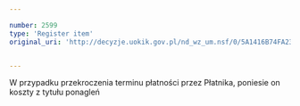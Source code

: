 ```yaml
---

number: 2599
type: 'Register item'
original_uri: 'http://decyzje.uokik.gov.pl/nd_wz_um.nsf/0/5A1416B74FA23C63C12579260032F04D?OpenDocument'


---
```


W przypadku przekroczenia terminu płatności przez Płatnika, poniesie on koszty z tytułu ponagleń

